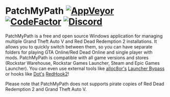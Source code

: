 # PatchMyPath [![AppVeyor][appveyor-img]][appveyor-url] [![CodeFactor][codefactor-img]][codefactor-url] [![Discord][discord-img]][discord-url]

PatchMyPath is a free and open source Windows application for managing multiple Grand Theft Auto V and Red Dead Redemption 2 installations. It allows you to quickly switch between them, so you can have separate folders for playing GTA Online/Red Dead Online and single player with mods. PatchMyPath is compatible with all game versions and stores (Rockstar Warehouse, Rockstar Games Launcher, Steam and Epic Games Launcher). You can even use external tools like [alloc8or's](https://www.gta5-mods.com/users/alloc8or) [Launcher Bypass](https://www.gta5-mods.com/tools/gtavlauncherbypass) or hooks like [Dot's](https://www.nexusmods.com/reddeadredemption2/users/76034948) [RedHook2](https://www.nexusmods.com/reddeadredemption2/mods/53)!

Please note that PatchMyPath does not supports pirate copies of Red Dead Redemption 2 and Grand Theft Auto V.

[appveyor-img]: https://img.shields.io/appveyor/ci/justalemon/patchmypath.svg?label=appveyor
[appveyor-url]: https://ci.appveyor.com/project/justalemon/patchmypath
[codefactor-img]: https://www.codefactor.io/repository/github/justalemon/patchmypath/badge
[codefactor-url]: https://www.codefactor.io/repository/github/justalemon/patchmypath
[discord-img]: https://img.shields.io/badge/discord-join-7289DA.svg
[discord-url]: https://discord.gg/Cf6sspj
